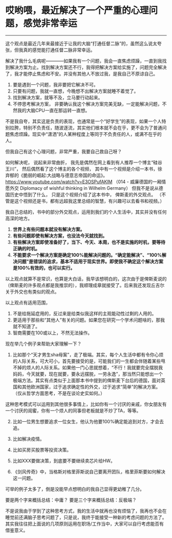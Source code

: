 

<h1>哎哟喂，最近解决了一个严重的心理问题，感觉非常幸运</h1>
<hr>

这个观点是最近几年来最接近于让我的大脑“打通任督二脉”的，虽然这么说太夸张，但我真的感觉能打通任督二脉非常幸运。

解决了我什么毛病呢————如果我有一个问题，我会一直焦虑烦躁，一直到我找到解决方案为止。找到解决方案还不行，我得把解决方案给实施了，问题完全解决了，我才能停止焦虑和不安。并没有其他人不放过我，是我自己不原谅自己。

1. 要是遇到一个问题，我非要把它解决不可。
2. 只要有问题，我就一直想，今晚想不出解决方案就睡不着觉了。
3. 找到解决方案，就等不及，立马要行动起来。
4. 不停思考解决方案， 非要确认我这个解决方案完美无缺，一定能解决问题，不然我的大脑CPU一直在那运转一直想。

不是我自夸，其实这是负责的表现，也通常是一个“好学生”的表现，如果一个人特别拉胯，特别不负责任，随波逐流，其实他们根本就不会在乎，更不会为了普通问题焦虑烦躁。现实中“潇洒”的人某种程度上等同于不负责任的人，或满不在乎的人。

但我自己有这个心理问题，非常严重，我要自己救自己呀？

如何解决呢，
说起来非常曲折，
我先是偶然在网上看到有人推荐一个博主“硅谷王川”，
然后偶然看了这个博主的各个视频，
其中有一个视频是介绍一本书，徐弃郁的《脆弱的崛起:大战略与德意志帝国的命运》。https://www.youtube.com/watch?v=E3OSPufAKlM 
（014 - 威廉德国的一厢情愿外交 Diplomacy of wishful thinking in Wilhelm Germany）
但我不是说从德国历史中悟到了什么，
只是这个视频介绍了这本书中，
俾斯麦的外交观点。
（不管是这个视频还是书，都有远超我这里总结的智慧，有兴趣可以去看书和视频。）

我自己总结的，书中的部分外交观点，运用到我们的个人生活中，其实并没有任何高深的地方。

1. **世界上有些问题本就没有解决方案。**
2. **有些问题即使有解决方案，也没法今天就找到。**
3. **有些解决方案即使准备好了，当下、今天、本周，也不是实施的时机，要等待正确的时机。**
4. **不能要求一个解决方案是确定100%能解决问题的。“确定能解决”、“100%解决问题”是错误的追求，基本不适用于现实世界。即使我不确定这个解决方案是100%有效的，也可以实行。**

以上观点就算不是常识，也算是大白话，我早该想明白的，这次由于是俾斯麦说的（俾斯麦的许多观点都是我推崇的），我顺理成章就接受了。后来我还发现丘吉尔关于外交也有类似的观点。

以上观点有适用范围，
1. 不是给拖延症用的，反过来是给类似我这样的主观能动性过剩的人用的。
2. 更适用于那些和“其他人”有关的问题。如果您在研究一个学术问题啥的，那我就不知道了。
3. 智商需要在100或以上，不然无法操作。

现在举几个例子来帮助大家理解一下？
1. 比如那个“天才男生sha母案”，走了极端。其实，每个人生活中都有令你心烦的人际关系，可大可小，首先要接受的是，可能我们的一生都会伴随着某些甩不掉的烦人的人际关系。如果他一门心思就想着，“不行！我就要完全摆脱我妈妈，今天就要，现在就要，要永远摆脱，一劳永逸”，那当然只能想出一个极端方法。其实有点类似于上面那本书中提到的俾斯麦下台后的德国，面对英国和其他欧洲国家，过于追求确定性的外交，过于追求“简单”的解决方案。（仅从哲学方面思考，不是在谈论史实如何。）

这种思考模式可以运用到其他很多事情上，比如你有一个讨厌的亲戚，你女朋友有一个讨厌的闺蜜，你有一个烦人的同事但老板就是不炒了TA，等等。

2. 比如一位男生想要追求一位女生，他认为他要100%确定能追到对方，才会去追。

3. 比如解决疫情。

4. 比如买房买股票等投资决策。

5. 比如XXX要做决策，到底要不要继续卖芯片给HW。

6. 《剑风传奇》中，当格斯对格里菲斯说自己要离开团队，格里菲斯要如何解决这一问题。

可举的例子太多了，倒是没能早点想明白的我自己显得更幼稚了几分。

要是两个字来概括总结：中庸？
要是三个字来概括总结：反极端？

不是说我由于学到了这种思考方式，我的生活中就再也没有烦恼了，我再也不会在睡觉前还满脑子思考问题了，只是说，我终于能接受一种新的考虑问题的方法了。其实我往往把上面说的几项原则运用在职场/工作当中，大家可以自行考虑能否有借鉴意义。


